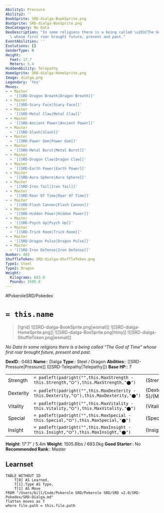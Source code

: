 ```yaml
---
Ability1: Pressure
Ability2: ''
BookSprite: SRD-dialga-BookSprite.png
BoxSprite: SRD-dialga-BoxSprite.png
DexCategory: No Data
DexDescription: "In some religions there is a being called \u201CThe God of Time\u201D\
  \ whose first roar brought future, present and past."
EventAbilities: ''
Evolutions: []
GenderType: N
Height:
  Feet: 17.7
  Meters: 5.4
HiddenAbility: Telepathy
HomeSprite: SRD-dialga-HomeSprite.png
Image: dialga.png
Legendary: 'Yes'
Moves:
- - Master
  - '[[SRD-Dragon Breath|Dragon Breath]]'
- - Master
  - '[[SRD-Scary Face|Scary Face]]'
- - Master
  - '[[SRD-Metal Claw|Metal Claw]]'
- - Master
  - '[[SRD-Ancient Power|Ancient Power]]'
- - Master
  - '[[SRD-Slash|Slash]]'
- - Master
  - '[[SRD-Power Gem|Power Gem]]'
- - Master
  - '[[SRD-Metal Burst|Metal Burst]]'
- - Master
  - '[[SRD-Dragon Claw|Dragon Claw]]'
- - Master
  - '[[SRD-Earth Power|Earth Power]]'
- - Master
  - '[[SRD-Aura Sphere|Aura Sphere]]'
- - Master
  - '[[SRD-Iron Tail|Iron Tail]]'
- - Master
  - '[[SRD-Roar Of Time|Roar Of Time]]'
- - Master
  - '[[SRD-Flash Cannon|Flash Cannon]]'
- - Master
  - '[[SRD-Hidden Power|Hidden Power]]'
- - Master
  - '[[SRD-Psych Up|Psych Up]]'
- - Master
  - '[[SRD-Trick Room|Trick Room]]'
- - Master
  - '[[SRD-Dragon Pulse|Dragon Pulse]]'
- - Master
  - '[[SRD-Iron Defense|Iron Defense]]'
Number: 483
ShuffleToken: SRD-dialga-ShuffleToken.png
Type1: Steel
Type2: Dragon
Weight:
  Kilograms: 683.0
  Pounds: 1505.8
---
```


#PokeroleSRD/Pokedex

# `= this.name`

> [!grid]
> ![[SRD-dialga-BookSprite.png|wsmall]]
> ![[SRD-dialga-HomeSprite.png]]
> ![[SRD-dialga-BoxSprite.png|htiny]]
> ![[SRD-dialga-ShuffleToken.png|wsmall]]


*No Data*
*In some religions there is a being called “The God of Time” whose first roar brought future, present and past.*

**DexID**:: 0483
**Name**:: Dialga
**Type**:: Steel / Dragon
**Abilities**:: [[SRD-Pressure|Pressure]] ([[SRD-Telepathy|Telepathy]])
**Base HP**:: 7

|           |                                                                                        |                                          |
| --------- | -------------------------------------------------------------------------------------- | ---------------------------------------- |
| Strength  | `= padleft(padright("",this.MaxStrength - this.Strength,"⭘"),this.MaxStrength,"⬤")`    | (Strength::7)/(MaxStrength::7)   |
| Dexterity | `= padleft(padright("",this.MaxDexterity - this.Dexterity,"⭘"),this.MaxDexterity,"⬤")` | (Dexterity:: 5)/(MaxDexterity::5) |
| Vitality  | `= padleft(padright("",this.MaxVitality - this.Vitality,"⭘"),this.MaxVitality,"⬤")`    | (Vitality::7)/(MaxVitality::7)   |
| Special   | `= padleft(padright("",this.MaxSpecial - this.Special,"⭘"),this.MaxSpecial,"⬤")`       | (Special::8)/(MaxSpecial::8)     |
| Insight   | `= padleft(padright("",this.MaxInsight - this.Insight,"⭘"),this.MaxInsight,"⬤")`       | (Insight::6)/(MaxInsight::6)     |

**Height**: 17'7" / 5.4m
**Weight**: 1505.8lbs / 683.0kg
**Good Starter**:: No
**Recommended Rank**:: Master

## Learnset

```dataview
TABLE WITHOUT ID
    T[0] AS Learned,
    T[1].Type AS Type,
    T[1] AS Move
FROM "/Users/bill/Code/Pokerole SRD/Pokerole SRD/SRD v2.0/SRD-Pokedex/SRD-Dialga.md"
flatten moves as T
where file.path = this.file.path
```
